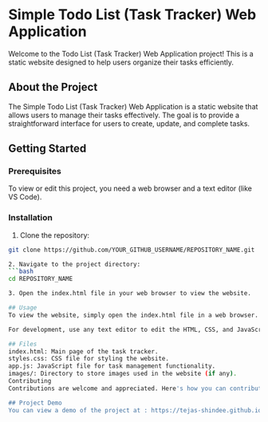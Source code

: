# Simple Todo List (Task Tracker) Web Application
Welcome to the Todo List (Task Tracker) Web Application project! 
This is a static website designed to help users organize their tasks efficiently.


## About the Project
The Simple Todo List (Task Tracker) Web Application is a static website that allows users to manage their tasks effectively. 
The goal is to provide a straightforward interface for users to create, update, and complete tasks.

## Getting Started
### Prerequisites
  To view or edit this project, you need a web browser and a text editor (like VS Code).

### Installation
1. Clone the repository:
  ```bash
  git clone https://github.com/YOUR_GITHUB_USERNAME/REPOSITORY_NAME.git

2. Navigate to the project directory:
  ```bash
  cd REPOSITORY_NAME

3. Open the index.html file in your web browser to view the website.

## Usage
To view the website, simply open the index.html file in a web browser.

For development, use any text editor to edit the HTML, CSS, and JavaScript files.

## Files
index.html: Main page of the task tracker.
styles.css: CSS file for styling the website.
app.js: JavaScript file for task management functionality.
images/: Directory to store images used in the website (if any).
Contributing
Contributions are welcome and appreciated. Here's how you can contribute:

## Project Demo
You can view a demo of the project at : https://tejas-shindee.github.io/Task-Tracker/
